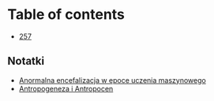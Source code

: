 # Table of contents

* [257](README.md)

## Notatki

* [Anormalna encefalizacja w epoce uczenia maszynowego](notatki/anormalna-encefalizacja-w-epoce-uczenia-maszynowego.md)
* [Antropogeneza i Antropocen](notatki/antropogeneza-i-antropocen.md)

